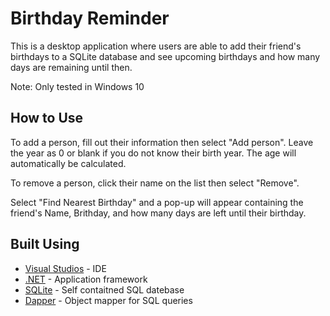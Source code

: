 ﻿# Birthday Reminder

This is a desktop application where users are able to add their friend's birthdays to a SQLite database and see
upcoming birthdays and how many days are remaining until then.

 Note: Only tested in Windows 10

## How to Use

To add a person, fill out their information then select "Add person".
Leave the year as 0 or blank if you do not know their birth year.
The age will automatically be calculated.

To remove a person, click their name on the list then select "Remove".

Select "Find Nearest Birthday" and a pop-up will appear containing the friend's Name, Brithday, and how many days are left until their birthday.

## Built Using

* [Visual Studios](https://visualstudio.microsoft.com/) - IDE
* [.NET](https://dotnet.microsoft.com/) - Application framework
* [SQLite](https://www.sqlite.org/docs.html) - Self contaitned SQL datebase
* [Dapper](https://dapper-tutorial.net/dapper) - Object mapper for SQL queries


